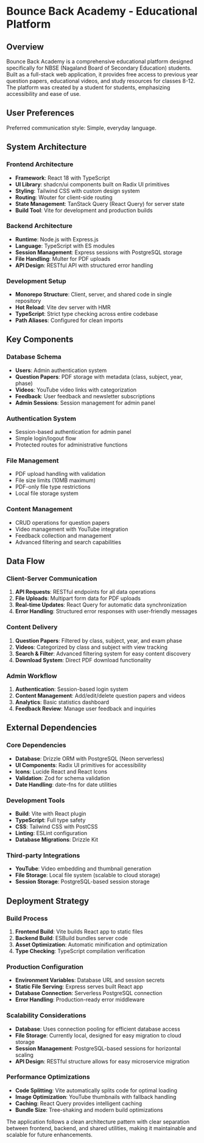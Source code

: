 # Bounce Back Academy - Educational Platform

## Overview

Bounce Back Academy is a comprehensive educational platform designed specifically for NBSE (Nagaland Board of Secondary Education) students. Built as a full-stack web application, it provides free access to previous year question papers, educational videos, and study resources for classes 8-12. The platform was created by a student for students, emphasizing accessibility and ease of use.

## User Preferences

Preferred communication style: Simple, everyday language.

## System Architecture

### Frontend Architecture
- **Framework**: React 18 with TypeScript
- **UI Library**: shadcn/ui components built on Radix UI primitives
- **Styling**: Tailwind CSS with custom design system
- **Routing**: Wouter for client-side routing
- **State Management**: TanStack Query (React Query) for server state
- **Build Tool**: Vite for development and production builds

### Backend Architecture
- **Runtime**: Node.js with Express.js
- **Language**: TypeScript with ES modules
- **Session Management**: Express sessions with PostgreSQL storage
- **File Handling**: Multer for PDF uploads
- **API Design**: RESTful API with structured error handling

### Development Setup
- **Monorepo Structure**: Client, server, and shared code in single repository
- **Hot Reload**: Vite dev server with HMR
- **TypeScript**: Strict type checking across entire codebase
- **Path Aliases**: Configured for clean imports

## Key Components

### Database Schema
- **Users**: Admin authentication system
- **Question Papers**: PDF storage with metadata (class, subject, year, phase)
- **Videos**: YouTube video links with categorization
- **Feedback**: User feedback and newsletter subscriptions
- **Admin Sessions**: Session management for admin panel

### Authentication System
- Session-based authentication for admin panel
- Simple login/logout flow
- Protected routes for administrative functions

### File Management
- PDF upload handling with validation
- File size limits (10MB maximum)
- PDF-only file type restrictions
- Local file storage system

### Content Management
- CRUD operations for question papers
- Video management with YouTube integration
- Feedback collection and management
- Advanced filtering and search capabilities

## Data Flow

### Client-Server Communication
1. **API Requests**: RESTful endpoints for all data operations
2. **File Uploads**: Multipart form data for PDF uploads
3. **Real-time Updates**: React Query for automatic data synchronization
4. **Error Handling**: Structured error responses with user-friendly messages

### Content Delivery
1. **Question Papers**: Filtered by class, subject, year, and exam phase
2. **Videos**: Categorized by class and subject with view tracking
3. **Search & Filter**: Advanced filtering system for easy content discovery
4. **Download System**: Direct PDF download functionality

### Admin Workflow
1. **Authentication**: Session-based login system
2. **Content Management**: Add/edit/delete question papers and videos
3. **Analytics**: Basic statistics dashboard
4. **Feedback Review**: Manage user feedback and inquiries

## External Dependencies

### Core Dependencies
- **Database**: Drizzle ORM with PostgreSQL (Neon serverless)
- **UI Components**: Radix UI primitives for accessibility
- **Icons**: Lucide React and React Icons
- **Validation**: Zod for schema validation
- **Date Handling**: date-fns for date utilities

### Development Tools
- **Build**: Vite with React plugin
- **TypeScript**: Full type safety
- **CSS**: Tailwind CSS with PostCSS
- **Linting**: ESLint configuration
- **Database Migrations**: Drizzle Kit

### Third-party Integrations
- **YouTube**: Video embedding and thumbnail generation
- **File Storage**: Local file system (scalable to cloud storage)
- **Session Storage**: PostgreSQL-based session storage

## Deployment Strategy

### Build Process
1. **Frontend Build**: Vite builds React app to static files
2. **Backend Build**: ESBuild bundles server code
3. **Asset Optimization**: Automatic minification and optimization
4. **Type Checking**: TypeScript compilation verification

### Production Configuration
- **Environment Variables**: Database URL and session secrets
- **Static File Serving**: Express serves built React app
- **Database Connection**: Serverless PostgreSQL connection
- **Error Handling**: Production-ready error middleware

### Scalability Considerations
- **Database**: Uses connection pooling for efficient database access
- **File Storage**: Currently local, designed for easy migration to cloud storage
- **Session Management**: PostgreSQL-based sessions for horizontal scaling
- **API Design**: RESTful structure allows for easy microservice migration

### Performance Optimizations
- **Code Splitting**: Vite automatically splits code for optimal loading
- **Image Optimization**: YouTube thumbnails with fallback handling
- **Caching**: React Query provides intelligent caching
- **Bundle Size**: Tree-shaking and modern build optimizations

The application follows a clean architecture pattern with clear separation between frontend, backend, and shared utilities, making it maintainable and scalable for future enhancements.